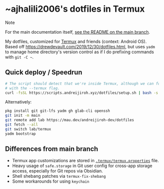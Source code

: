 # ~ajhalili2006's dotfiles in Termux

> [!note]
> For the main documentation itself, [see the README on the main branch](https://mau.dev/andreijiroh-dev/dotfiles/blob/main/README.md).

My dotfiles, customized for [Termux](https://termux.dev) and friends (context: Android OS).
Based off <https://drewdevault.com/2019/12/30/dotfiles.html>, but uses `yadm` to manage home directory's version control
as if I do prefixing commands with `git -C ~`.

## Quick deploy / Speedrun

```bash
# The script should detect that we're inside Termux, although we can force it
# with the --termux flag.
curl -fsSL https://scripts.andreijiroh.xyz/dotfiles/setup.sh | bash -s --termux
```

Alternatively:

```bash
pkg install git git-lfs yadm gh glab-cli openssh
git init -m main
git remote add lab https://mau.dev/andreijiroh-dev/dotfiles
git fetch --all
git switch lab/termux
yadm bootstrap
```

## Differences from main branch

* Termux app customizations are stored in [`.termux/termux.properties`](.termux/termux.properties) file.
* Heavy usage of `safe.storage` in Git user config for cross-app storage access, especially for Git repos via Obsidian.
* Shell shebang patches via `termux-fix-shebang`
* Some workarounds for using `keychain`
